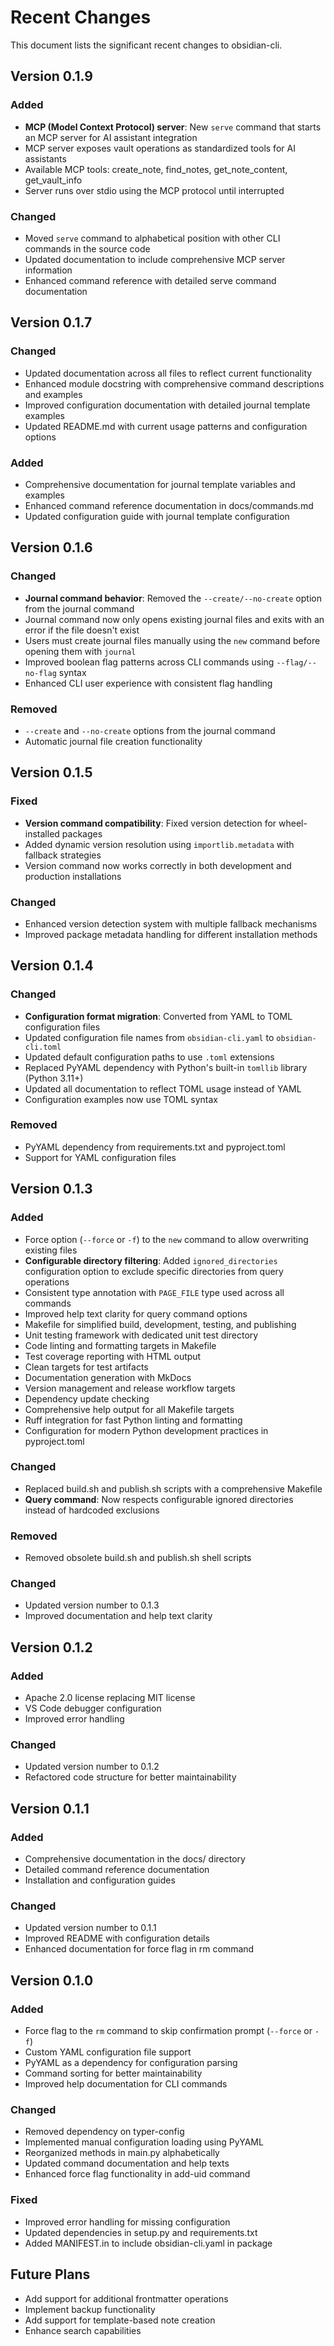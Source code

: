 # Recent Changes

This document lists the significant recent changes to obsidian-cli.

## Version 0.1.9

### Added

- **MCP (Model Context Protocol) server**: New `serve` command that starts an MCP server for AI assistant integration
- MCP server exposes vault operations as standardized tools for AI assistants
- Available MCP tools: create_note, find_notes, get_note_content, get_vault_info
- Server runs over stdio using the MCP protocol until interrupted

### Changed

- Moved `serve` command to alphabetical position with other CLI commands in the source code
- Updated documentation to include comprehensive MCP server information
- Enhanced command reference with detailed serve command documentation

## Version 0.1.7

### Changed

- Updated documentation across all files to reflect current functionality
- Enhanced module docstring with comprehensive command descriptions and examples
- Improved configuration documentation with detailed journal template examples
- Updated README.md with current usage patterns and configuration options

### Added

- Comprehensive documentation for journal template variables and examples
- Enhanced command reference documentation in docs/commands.md
- Updated configuration guide with journal template configuration

## Version 0.1.6

### Changed

- **Journal command behavior**: Removed the `--create/--no-create` option from the journal command
- Journal command now only opens existing journal files and exits with an error if the file doesn't exist
- Users must create journal files manually using the `new` command before opening them with `journal`
- Improved boolean flag patterns across CLI commands using `--flag/--no-flag` syntax
- Enhanced CLI user experience with consistent flag handling

### Removed

- `--create` and `--no-create` options from the journal command
- Automatic journal file creation functionality

## Version 0.1.5

### Fixed

- **Version command compatibility**: Fixed version detection for wheel-installed packages
- Added dynamic version resolution using `importlib.metadata` with fallback strategies
- Version command now works correctly in both development and production installations

### Changed

- Enhanced version detection system with multiple fallback mechanisms
- Improved package metadata handling for different installation methods

## Version 0.1.4

### Changed

- **Configuration format migration**: Converted from YAML to TOML configuration files
- Updated configuration file names from `obsidian-cli.yaml` to `obsidian-cli.toml`
- Updated default configuration paths to use `.toml` extensions
- Replaced PyYAML dependency with Python's built-in `tomllib` library (Python 3.11+)
- Updated all documentation to reflect TOML usage instead of YAML
- Configuration examples now use TOML syntax

### Removed

- PyYAML dependency from requirements.txt and pyproject.toml
- Support for YAML configuration files

## Version 0.1.3

### Added

- Force option (`--force` or `-f`) to the `new` command to allow overwriting existing files
- **Configurable directory filtering**: Added `ignored_directories` configuration option to exclude specific directories from query operations
- Consistent type annotation with `PAGE_FILE` type used across all commands
- Improved help text clarity for query command options
- Makefile for simplified build, development, testing, and publishing
- Unit testing framework with dedicated unit test directory
- Code linting and formatting targets in Makefile
- Test coverage reporting with HTML output
- Clean targets for test artifacts
- Documentation generation with MkDocs
- Version management and release workflow targets
- Dependency update checking
- Comprehensive help output for all Makefile targets
- Ruff integration for fast Python linting and formatting
- Configuration for modern Python development practices in pyproject.toml

### Changed

- Replaced build.sh and publish.sh scripts with a comprehensive Makefile
- **Query command**: Now respects configurable ignored directories instead of hardcoded exclusions

### Removed

- Removed obsolete build.sh and publish.sh shell scripts

### Changed

- Updated version number to 0.1.3
- Improved documentation and help text clarity

## Version 0.1.2

### Added

- Apache 2.0 license replacing MIT license
- VS Code debugger configuration
- Improved error handling

### Changed

- Updated version number to 0.1.2
- Refactored code structure for better maintainability

## Version 0.1.1

### Added

- Comprehensive documentation in the docs/ directory
- Detailed command reference documentation
- Installation and configuration guides

### Changed

- Updated version number to 0.1.1
- Improved README with configuration details
- Enhanced documentation for force flag in rm command

## Version 0.1.0

### Added

- Force flag to the `rm` command to skip confirmation prompt (`--force` or `-f`)
- Custom YAML configuration file support
- PyYAML as a dependency for configuration parsing
- Command sorting for better maintainability
- Improved help documentation for CLI commands

### Changed

- Removed dependency on typer-config
- Implemented manual configuration loading using PyYAML
- Reorganized methods in main.py alphabetically
- Updated command documentation and help texts
- Enhanced force flag functionality in add-uid command

### Fixed

- Improved error handling for missing configuration
- Updated dependencies in setup.py and requirements.txt
- Added MANIFEST.in to include obsidian-cli.yaml in package

## Future Plans

- Add support for additional frontmatter operations
- Implement backup functionality
- Add support for template-based note creation
- Enhance search capabilities
